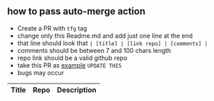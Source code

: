 ## how to pass auto-merge action
- Create a PR with `tfg` tag
- change only this Readme.md and add just one line at the end
- that line should look that ` | [title] | [link repo] | [comments] | `
- comments should be  between 7 and 100 chars length
- repo link should be a valid github repo
- take this PR as [example](https://github.com/addUsername/gh-actions/pull/3) `UPDATE THIS`
- bugs may occur

| Title | Repo | Description |
| ------------- | ------------- | ------------- |
